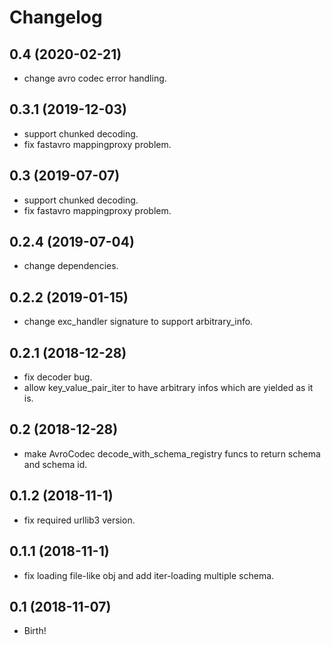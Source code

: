 Changelog
=========

0.4 (2020-02-21)
------------------
- change avro codec error handling.

0.3.1 (2019-12-03)
------------------
- support chunked decoding.
- fix fastavro mappingproxy problem.

0.3 (2019-07-07)
------------------
- support chunked decoding.
- fix fastavro mappingproxy problem.

0.2.4 (2019-07-04)
------------------
- change dependencies.

0.2.2 (2019-01-15)
------------------
- change exc_handler signature to support arbitrary_info.

0.2.1 (2018-12-28)
------------------
- fix decoder bug.
- allow key_value_pair_iter to have arbitrary infos which are yielded as it is.

0.2 (2018-12-28)
----------------
- make AvroCodec decode_with_schema_registry funcs to return schema and schema id.

0.1.2 (2018-11-1)
------------------
- fix required urllib3 version.

0.1.1 (2018-11-1)
------------------
- fix loading file-like obj and add iter-loading multiple schema.

0.1 (2018-11-07)
------------------
- Birth!
